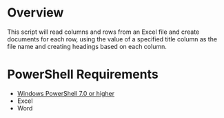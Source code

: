 # Overview

This script will read columns and rows from an Excel file and create documents for each row, using the value of a specified title column as the file name and creating headings based on each column.


# PowerShell Requirements

*   [Windows PowerShell 7.0 or higher](https://learn.microsoft.com/en-us/powershell/scripting/install/installing-powershell-on-windows?view=powershell-7.4)
* Excel
* Word
